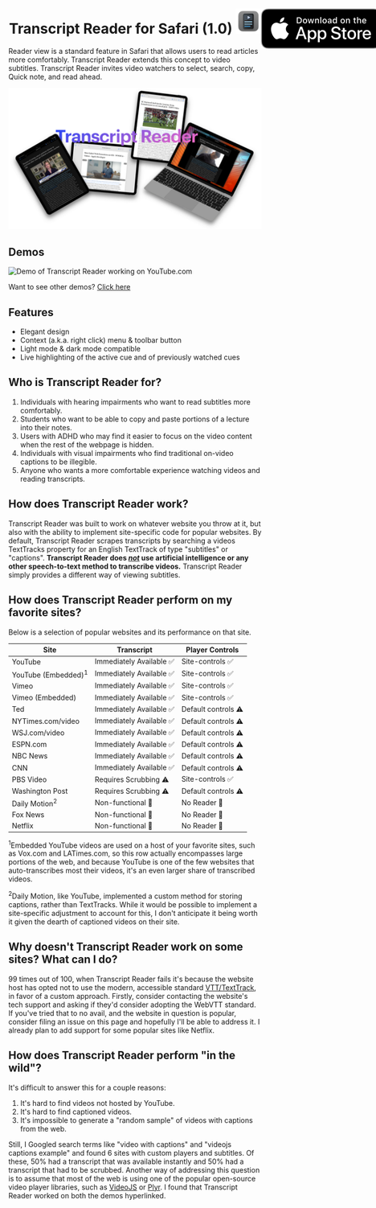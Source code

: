 <h1 align="center">
  <span align="center">
    Transcript Reader for Safari (1.0) <img src="Resources/icon.png" alt="logo" width="50" height="50">
  </span>
  <a href="https://apps.apple.com/us/app/transcript-reader/id1595490573">
    <img align="right" style="position: absolute" src="Resources/AppStoreBadge.svg">
  </a>
</h1>
Reader view is a standard feature in Safari that allows users to read articles more comfortably. Transcript Reader extends this concept to video subtitles. Transcript Reader invites video watchers to select, search, copy, Quick note, and read ahead.

![A banner image displaying the words "Transcript Reader" surrounded by devices with Transcript Reader open](Resources/GitHub%20Banner.png)

## Demos
![Demo of Transcript Reader working on YouTube.com](Resources/YouTubeDemo.gif)

Want to see other demos? [Click here](https://github.com/Appccessibility-Shox/Transcript-Reader/blob/main/DEMOS.md)

## Features
- Elegant design
- Context (a.k.a. right click) menu & toolbar button 
- Light mode & dark mode compatible
- Live highlighting of the active cue and of previously watched cues

## Who is Transcript Reader for?
1. Individuals with hearing impairments who want to read subtitles more comfortably.
2. Students who want to be able to copy and paste portions of a lecture into their notes.
3. Users with ADHD who may find it easier to focus on the video content when the rest of the webpage is hidden. 
4. Individuals with visual impairments who find traditional on-video captions to be illegible.
5. Anyone who wants a more comfortable experience watching videos and reading transcripts.

## How does Transcript Reader work?
Transcript Reader was built to work on whatever website you throw at it, but also with the ability to implement site-specific code for popular websites. By default, Transcript Reader scrapes transcripts by searching a videos TextTracks property for an English TextTrack of type "subtitles" or "captions". **Transcript Reader does *<u>not</u>* use artificial intelligence or any other speech-to-text method to transcribe videos.** Transcript Reader simply provides a different way of viewing subtitles.

## How does Transcript Reader perform on my favorite sites?
Below is a selection of popular websites and its performance on that site.

|              Site              |         Transcript       |    Player Controls    |
| ------------------------------ | ------------------------ | ----------------------|
| YouTube                        | Immediately Available ✅ | Site-controls ✅      |
| YouTube (Embedded)<sup>1</sup> | Immediately Available ✅ | Site-controls ✅      |
| Vimeo                          | Immediately Available ✅ | Site-controls ✅      |
| Vimeo (Embedded)               | Immediately Available ✅ | Site-controls ✅      |
| Ted                            | Immediately Available ✅ | Default controls ⚠️   |
| NYTimes.com/video              | Immediately Available ✅ | Default controls ⚠️   |
| WSJ.com/video                  | Immediately Available ✅ | Default controls ⚠️   |
| ESPN.com                       | Immediately Available ✅ | Default controls ⚠️   |
| NBC News                       | Immediately Available ✅ | Default controls ⚠️   |
| CNN                            | Immediately Available ✅ | Default controls ⚠️   |
| PBS Video                      | Requires Scrubbing ⚠️    | Site-controls ✅      |
| Washington Post                | Requires Scrubbing ⚠️    | Default controls ⚠️   |
| Daily Motion<sup>2</sup>       | Non-functional 🛑        | No Reader 🛑          |
| Fox News                       | Non-functional 🛑        | No Reader 🛑          |
| Netflix                        | Non-functional 🛑        | No Reader 🛑          |

<sup>1</sup>Embedded YouTube videos are used on a host of your favorite sites, such as Vox.com and LATimes.com, so this row actually encompasses large portions of the web, and because YouTube is one of the few websites that auto-transcribes most their videos, it's an even larger share of transcribed videos.

<sup>2</sup>Daily Motion, like YouTube, implemented a custom method for storing captions, rather than TextTracks. While it would be possible to implement a site-specific adjustment to account for this, I don't anticipate it being worth it given the dearth of captioned videos on their site.

## Why doesn't Transcript Reader work on some sites? What can I do?
99 times out of 100, when Transcript Reader fails it's because the website host has opted not to use the modern, accessible standard [VTT/TextTrack](https://css-tricks.com/improving-video-accessibility-with-webvtt/), in favor of a custom approach. Firstly, consider contacting the website's tech support and asking if they'd consider adopting the WebVTT standard. If you've tried that to no avail, and the website in question is popular, consider filing an issue on this page and hopefully I'll be able to address it. I already plan to add support for some popular sites like Netflix.

## How does Transcript Reader perform "in the wild"?
It's difficult to answer this for a couple reasons:
1. It's hard to find videos not hosted by YouTube.
2. It's hard to find captioned videos.
3. It's impossible to generate a "random sample" of videos with captions from the web.

Still, I Googled search terms like "video with captions" and "videojs captions example" and found 6 sites with custom players and subtitles. Of these, 50% had a transcript that was available instantly and 50% had a transcript that had to be scrubbed.
Another way of addressing this question is to assume that most of the web is using one of the popular open-source video player libraries, such as [VideoJS](https://videojs.com/advanced/?video=elephantsdream) or [Plyr](https://plyr.io). I found that Transcript Reader worked on both the demos hyperlinked.
